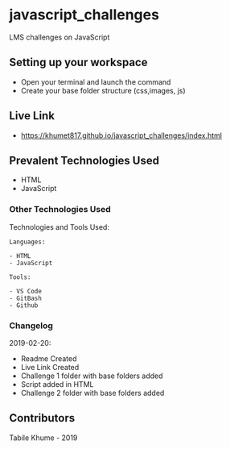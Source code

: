 # javascript_challenges
LMS challenges on JavaScript

## Setting up your workspace

- Open your terminal and launch the command 
- Create your base folder structure (css,images, js)

## Live Link
- https://khumet817.github.io/javascript_challenges/index.html

## Prevalent Technologies Used

 - HTML
 - JavaScript
 

### Other Technologies Used

Technologies and Tools Used:

```
Languages:

- HTML
- JavaScript

```
```
Tools:

- VS Code
- GitBash
- Github

```

### Changelog

2019-02-20:
- Readme Created
- Live Link Created
- Challenge 1 folder with base folders added
- Script added in HTML
- Challenge 2 folder with base folders added

## Contributors

Tabile Khume - 2019
